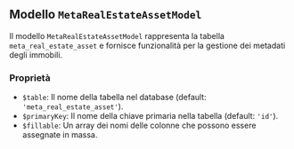 ## Modello `MetaRealEstateAssetModel`

Il modello `MetaRealEstateAssetModel` rappresenta la tabella `meta_real_estate_asset` e fornisce funzionalità per la gestione dei metadati degli immobili.

### Proprietà

* `$table`: Il nome della tabella nel database (default: `'meta_real_estate_asset'`).
* `$primaryKey`: Il nome della chiave primaria nella tabella (default: `'id'`).
* `$fillable`: Un array dei nomi delle colonne che possono essere assegnate in massa.
